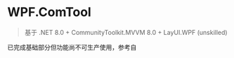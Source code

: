 # WPF.ComTool

> 基于 .NET 8.0 + CommunityToolkit.MVVM 8.0 + LayUI.WPF (unskilled) 

已完成基础部分但功能尚不可生产使用，参考自 

[痕迹g - C#串口调试工具（WPF/MVVM结构完整版）]: https://www.cnblogs.com/zh7791/p/9317042.html
